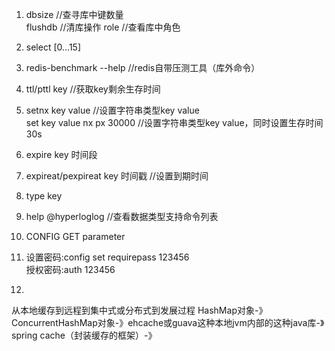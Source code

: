 1. dbsize       //查寻库中键数量  
   flushdb      //清库操作
   role         //查看库中角色
2. select [0...15]  
   
3. redis-benchmark --help           //redis自带压测工具（库外命令）  
   
4. ttl/pttl key     //获取key剩余生存时间  
5. setnx key value      //设置字符串类型key value  
   set key value nx px 30000        //设置字符串类型key value，同时设置生存时间30s
6. expire key 时间段
7. expireat/pexpireat key 时间戳       //设置到期时间  
8. type key
9. help @hyperloglog        //查看数据类型支持命令列表  
10. CONFIG GET parameter  
11. 设置密码:config set requirepass 123456   
    授权密码:auth 123456    
12. 


从本地缓存到远程到集中式或分布式到发展过程
HashMap对象-》ConcurrentHashMap对象-》ehcache或guava这种本地jvm内部的这种java库-》spring cache（封装缓存的框架）-》



 
   
